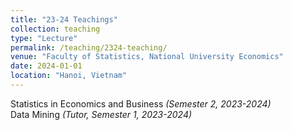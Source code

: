 ```yaml
---
title: "23-24 Teachings"
collection: teaching
type: "Lecture"
permalink: /teaching/2324-teaching/
venue: "Faculty of Statistics, National University Economics"
date: 2024-01-01
location: "Hanoi, Vietnam"
---
```


Statistics in Economics and Business *(Semester 2, 2023-2024)*  
Data Mining *(Tutor, Semester 1, 2023-2024)*
